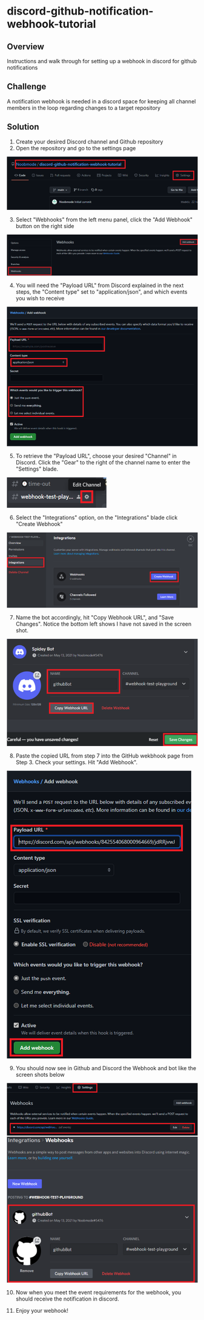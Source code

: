 # discord-github-notification-webhook-tutorial
## Overview
Instructions and walk through for setting up a webhook in discord for github notifications

## Challenge
A notification webhook is needed in a discord space for keeping all channel members in the loop regarding changes to a target repository

## Solution
1. Create your desired Discord channel and Github repository
2. Open the repository and go to the settings page

![Repo settings](./images/1.png)

3. Select "Webhooks" from the left menu panel, click the "Add Webhook" button on the right side

![Webhook page](images/2.png)

4. You will need the "Payload URL" from Discord explained in the next steps, the "Content type" set to "application/json", and which events you wish to receive 

![Webhook Github settings](images/3.png)

5. To retrieve the "Payload URL", choose your desired "Channel" in Discord. Click the "Gear" to the right of the channel name to enter the "Settings" blade.

![Channel settings gear](images/4.png)

6. Select the "Integrations" option, on the "Integrations" blade click "Create Webhook"

![Discord Integrations blade](images/5.png)

7. Name the bot accordingly, hit "Copy Webhook URL", and "Save Changes". Notice the bottom left shows I have not saved in the screen shot.
   
![Discord Webhook bot settings](images/6.png)

8. Paste the copied URL from step 7 into the GitHub wekbhook page from Step 3. Check your settings. Hit "Add Webhook".
   
![Webhook Github settings filled](images/7.png)

9. You should now see in Github and Discord the Webhook and bot like the screen shots below

![Webhook Github list](images/8.png)
![Discord Webhook bot list](images/9.png)

10. Now when you meet the event requirements for the webhook, you should receive the notification in discord.

11. Enjoy your webhook!